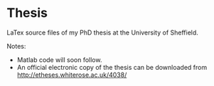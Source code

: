 Thesis
======

LaTex source files of my PhD thesis at the University of Sheffield.

Notes:

- Matlab code will soon follow.
- An official electronic copy of the thesis can be downloaded from http://etheses.whiterose.ac.uk/4038/
